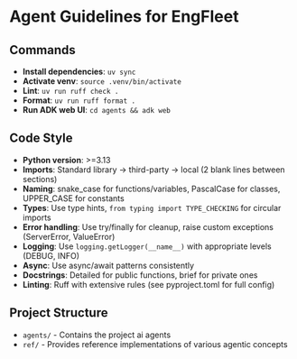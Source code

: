 # Agent Guidelines for EngFleet

## Commands

- **Install dependencies**: `uv sync`
- **Activate venv**: `source .venv/bin/activate`
- **Lint**: `uv run ruff check .`
- **Format**: `uv run ruff format .`
- **Run ADK web UI**: `cd agents && adk web`

## Code Style

- **Python version**: >=3.13
- **Imports**: Standard library → third-party → local (2 blank lines between sections)
- **Naming**: snake_case for functions/variables, PascalCase for classes, UPPER_CASE for constants
- **Types**: Use type hints, `from typing import TYPE_CHECKING` for circular imports
- **Error handling**: Use try/finally for cleanup, raise custom exceptions (ServerError, ValueError)
- **Logging**: Use `logging.getLogger(__name__)` with appropriate levels (DEBUG, INFO)
- **Async**: Use async/await patterns consistently
- **Docstrings**: Detailed for public functions, brief for private ones
- **Linting**: Ruff with extensive rules (see pyproject.toml for full config)

## Project Structure

- `agents/` - Contains the project ai agents
- `ref/` - Provides reference implementations of various agentic concepts
